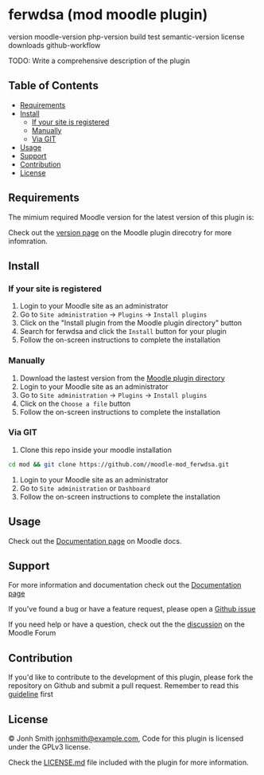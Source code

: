 <!--
    This file is part of Moodle - https://moodle.org/

    Moodle is free software: you can redistribute it and/or modify
    it under the terms of the GNU General Public License as published by
    the Free Software Foundation, either version 3 of the License, or
    (at your option) any later version.

    Moodle is distributed in the hope that it will be useful,
    but WITHOUT ANY WARRANTY; without even the implied warranty of
    MERCHANTABILITY or FITNESS FOR A PARTICULAR PURPOSE.  See the
    GNU General Public License for more details.

    You should have received a copy of the GNU General Public License
    along with Moodle.  If not, see <http://www.gnu.org/licenses/>.
-->
<!--MPDK-HEADER-->
# ferwdsa (mod moodle plugin)





version moodle-version php-version build test semantic-version license downloads github-workflow
<!--/MPDK-HEADER-->

<!--MPDK-SHORT-DESCRIPTION-->

<!--/MPDK-SHORT-DESCRIPTION-->

<!--MPDK-DESCRIPTION-->
TODO: Write a comprehensive description of the plugin
<!--/MPDK-DESCRIPTION-->

<!--MPDK-TOK-->
## Table of Contents
  - [Requirements](#requirements)
  - [Install](#install)
    - [If your site is registered](#if-your-site-is-registered)
    - [Manually](#manually)
    - [Via GIT](#via-git)
  - [Usage](#usage)
  - [Support](#support)
  - [Contribution](#contribution)
  - [License](#license)
<!--/MPDK-TOK-->

<!--MPDK-REQUIREMENTS-->
## Requirements
The mimium required Moodle version for the latest version of this plugin is: 

Check out the [version page](https://moodle.org/plugins/ferwdsa) on the Moodle plugin direcotry for more infomration.


<!--/MPDK-REQUIREMENTS-->

<!--MPDK-INSTALL-->
## Install

### If your site is registered
1. Login to your Moodle site as an administrator
2. Go to `Site administration` -> `Plugins` -> `Install plugins`
3. Click on the "Install plugin from the Moodle plugin directory" button
4. Search for ferwdsa and click the `Install` button for your plugin
5. Follow the on-screen instructions to complete the installation


### Manually
1. Download the lastest version from the [Moodle plugin directory](https://moodle.org/plugins/ferwdsa)
2. Login to your Moodle site as an administrator
3. Go to `Site administration` -> `Plugins` -> `Install plugins`
4. Click on the `Choose a file` button
5. Follow the on-screen instructions to complete the installation

### Via GIT
1. Clone this repo inside your moodle installation
```bash
cd mod && git clone https://github.com//moodle-mod_ferwdsa.git
```
1. Login to your Moodle site as an administrator
2. Go to `Site administration` or `Dashboard`
3. Follow the on-screen instructions to complete the installation
<!--/MPDK-INSTALL-->

## Usage
Check out the [Documentation page](https://docs.moodle.org/en/{shortname}) on Moodle docs.

<!--MPDK-SUPPORT-->
## Support
For more information and documentation check out the [Documentation page](https://docs.moodle.org/en/{shortname})

If you've found a bug or have a feature request, please open a [Github issue](https://github.com//moodle-mod_ferwdsa.git/issues)

If you need help or have a question, check out the the [discussion]() on the Moodle Forum
<!--/MPDK-SUPPORT-->

<!--MPDK-CONTRIB-->
## Contribution
If you'd like to contribute to the development of this plugin, please fork the repository on Github and submit a pull request.
Remember to read this [guideline](https://github.com/mattiabonzi/mpdk/blob/master/CONTRIBUTE-TO-PLUGIN.md) first
<!--/MPDK-CONTRIB-->

<!--MPDK-LICENSE-->
## License
&copy; Jonh Smith <jonhsmith@example.com>, Code for this plugin is licensed under the GPLv3 license.

Check the [LICENSE.md]() file included with the plugin for more information.
<!--/MPDK-LICENSE-->